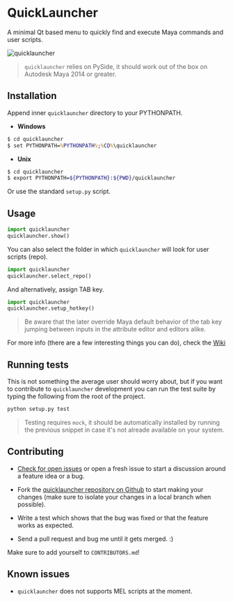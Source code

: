 QuickLauncher
=============

A minimal Qt based menu to quickly find and execute Maya commands and user scripts.

![quicklauncher](https://cloud.githubusercontent.com/assets/2292742/17669950/1be0ea84-6353-11e6-8726-f233cfc2ea25.gif)

> `quicklauncher` relies on PySide, it should work out of the box on Autodesk Maya 2014 or greater.


## Installation

Append inner `quicklauncher` directory to your PYTHONPATH.

- **Windows**
```bat
$ cd quicklauncher
$ set PYTHONPATH=%PYTHONPATH%;%CD%\quicklauncher
```

- **Unix**
```bash
$ cd quicklauncher
$ export PYTHONPATH=${PYTHONPATH}:${PWD}/quicklauncher
```

Or use the standard `setup.py` script.


## Usage

```python
import quicklauncher
quicklauncher.show()
```

You can also select the folder in which `quicklauncher` will look for user scripts (repo).

```python
import quicklauncher
quicklauncher.select_repo()
```

And alternatively, assign TAB key.

```python
import quicklauncher
quicklauncher.setup_hotkey()
```

> Be aware that the later override Maya default behavior of the tab key jumping between inputs in the
> attribute editor and editors alike.


For more info (there are a few interesting things you can do), check the [Wiki][]

[Wiki]: https://github.com/csaez/quicklauncher/wiki


## Running tests

This is not something the average user should worry about, but if you want to contribute to `quicklauncher` development you can run the test suite by typing the following from the root of the project.

```bash
python setup.py test
```

> Testing requires `mock`, it should be automatically installed by running the previous snippet in case it's not alreade available on your system.


## Contributing

- [Check for open issues](https://github.com/csaez/quicklauncher/issues) or open a fresh issue to
  start a discussion around a feature idea or a bug.

- Fork the [quicklauncher repository on Github](https://github.com/csaez/quicklauncher) to start
  making your changes (make sure to isolate your changes in a local branch when possible).

- Write a test which shows that the bug was fixed or that the feature works as expected.

- Send a pull request and bug me until it gets merged. :)


Make sure to add yourself to `CONTRIBUTORS.md`!


## Known issues

- `quicklauncher` does not supports MEL scripts at the moment.
